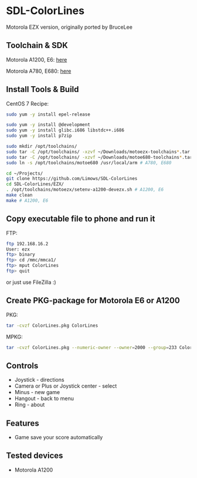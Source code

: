 # SDL-ColorLines

Motorola EZX version, originally ported by BruceLee

## Toolchain & SDK

Motorola A1200, E6: [here](http://www.mediafire.com/?meqnmgujgjq)

Motorola A780, E680: [here](https://code.google.com/archive/p/moto-e680-develop/downloads)

## Install Tools & Build

CentOS 7 Recipe:

```sh
sudo yum -y install epel-release

sudo yum -y install @development
sudo yum -y install glibc.i686 libstdc++.i686
sudo yum -y install p7zip

sudo mkdir /opt/toolchains/
sudo tar -C /opt/toolchains/ -xzvf ~/Downloads/motoezx-toolchains*.tar.gz* # A1200, E6
sudo tar -C /opt/toolchains/ -xzvf ~/Downloads/motoe680-toolchains*.tar.gz* # A780, E680
sudo ln -s /opt/toolchains/motoe680 /usr/local/arm # A780, E680

cd ~/Projects/
git clone https://github.com/Limows/SDL-ColorLines
cd SDL-ColorLines/EZX/
. /opt/toolchains/motoezx/setenv-a1200-devezx.sh # A1200, E6
make clean
make # A1200, E6
```

## Copy executable file to phone and run it

FTP:

```sh
ftp 192.168.16.2
User: ezx
ftp> binary
ftp> cd /mmc/mmca1/
ftp> mput ColorLines
ftp> quit
```
or just use FileZilla :)

## Create PKG-package for Motorola E6 or A1200

PKG:

```sh
tar -cvzf ColorLines.pkg ColorLines
```

MPKG:

```sh
tar -cvzf ColorLines.pkg --numeric-owner --owner=2000 --group=233 ColorLines
```

## Controls

 - Joystick - directions
 - Camera or Plus or Joystick center - select
 - Minus - new game
 - Hangout - back to menu
 - Ring - about

## Features

 - Game save your score automatically

## Tested devices

 - Motorola A1200